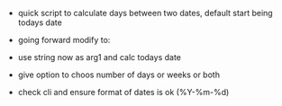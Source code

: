 * quick script to calculate days between two dates, default start being todays date

* going forward modify to:
 *  use string now as arg1 and calc todays date
 * give option to choos number of days or weeks or both
 * check cli and ensure format of dates is ok (%Y-%m-%d)
